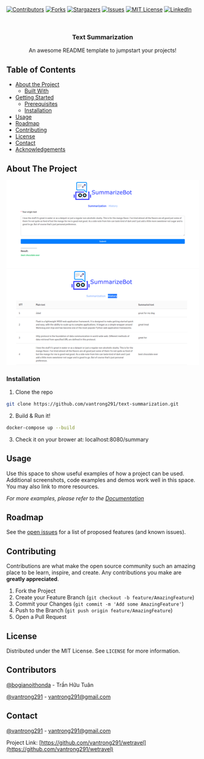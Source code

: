 <!--
*** Thanks for checking out this README Template. If you have a suggestion that would
*** make this better, please fork the repo and create a pull request or simply open
*** an issue with the tag "enhancement".
*** Thanks again! Now go create something AMAZING! :D
-->





<!-- PROJECT SHIELDS -->
<!--
*** I'm using markdown "reference style" links for readability.
*** Reference links are enclosed in brackets [ ] instead of parentheses ( ).
*** See the bottom of this document for the declaration of the reference variables
*** for contributors-url, forks-url, etc. This is an optional, concise syntax you may use.
*** https://www.markdownguide.org/basic-syntax/#reference-style-links
-->
[![Contributors][contributors-shield]][contributors-url]
[![Forks][forks-shield]][forks-url]
[![Stargazers][stars-shield]][stars-url]
[![Issues][issues-shield]][issues-url]
[![MIT License][license-shield]][license-url]
[![LinkedIn][linkedin-shield]][linkedin-url]



<!-- PROJECT LOGO -->
<br />
<p align="center">
  <h3 align="center">Text Summarization</h3>

  <p align="center">
    An awesome README template to jumpstart your projects!
    <br />
  </p>
</p>


<!-- TABLE OF CONTENTS -->
## Table of Contents

* [About the Project](#about-the-project)
  * [Built With](#built-with)
* [Getting Started](#getting-started)
  * [Prerequisites](#prerequisites)
  * [Installation](#installation)
* [Usage](#usage)
* [Roadmap](#roadmap)
* [Contributing](#contributing)
* [License](#license)
* [Contact](#contact)
* [Acknowledgements](#acknowledgements)



<!-- ABOUT THE PROJECT -->
## About The Project

[![Product Name Screen Shot][product-summary]](https://github.com/vantrong291/wetravel)
[![Product Name Screen Shot][product-history]](https://github.com/vantrong291/wetravel)


### Installation

1. Clone the repo
```sh
git clone https://github.com/vantrong291/text-summarization.git
```

2. Build & Run it!
```sh
docker-compose up --build
```

3. Check it on your brower at: localhost:8080/summary


<!-- USAGE EXAMPLES -->
## Usage

Use this space to show useful examples of how a project can be used. Additional screenshots, code examples and demos work well in this space. You may also link to more resources.

_For more examples, please refer to the [Documentation](https://example.com)_



<!-- ROADMAP -->
## Roadmap

See the [open issues](https://github.com/vantrong291/wetravel/issues) for a list of proposed features (and known issues).



<!-- CONTRIBUTING -->
## Contributing

Contributions are what make the open source community such an amazing place to be learn, inspire, and create. Any contributions you make are **greatly appreciated**.

1. Fork the Project
2. Create your Feature Branch (`git checkout -b feature/AmazingFeature`)
3. Commit your Changes (`git commit -m 'Add some AmazingFeature'`)
4. Push to the Branch (`git push origin feature/AmazingFeature`)
5. Open a Pull Request



<!-- LICENSE -->
## License
Distributed under the MIT License. See `LICENSE` for more information.


<!-- LICENSE -->
## Contributors
[@bogianoithonda](https://github.com/bogianoithonda) - Trần Hữu Tuân

[@vantrong291](https://fb.com/vantrong.orion) - vantrong291@gmail.com


<!-- CONTACT -->
## Contact

[@vantrong291](https://fb.com/vantrong.orion) - vantrong291@gmail.com

Project Link: [https://github.com/vantrong291/wetravel](https://github.com/vantrong291/wetravel)



<!-- MARKDOWN LINKS & IMAGES -->
<!-- https://www.markdownguide.org/basic-syntax/#reference-style-links -->
[contributors-shield]: https://img.shields.io/github/contributors/vantrong291/text-summarization.svg?style=flat-square
[contributors-url]: https://github.com/vantrong291/text-summarization/graphs/contributors
[forks-shield]: https://img.shields.io/github/forks/vantrong291/text-summarization.svg?style=flat-square
[forks-url]: https://github.com/vantrong291/text-summarization/network/members
[stars-shield]: https://img.shields.io/github/stars/vantrong291/text-summarization.svg?style=flat-square
[stars-url]: https://github.com/vantrong291/text-summarization/stargazers
[issues-shield]: https://img.shields.io/github/issues/vantrong291/text-summarization.svg?style=flat-square
[issues-url]: https://github.com/vantrong291/text-summarization/issues
[license-shield]: https://img.shields.io/github/license/vantrong291/text-summarization.svg?style=flat-square
[license-url]: https://github.com/vantrong291/text-summarization/blob/master/LICENSE.txt
[linkedin-shield]: https://img.shields.io/badge/-LinkedIn-black.svg?style=flat-square&logo=linkedin&colorB=555
[linkedin-url]: https://linkedin.com/in/vantrong291
[product-summary]: screenshots/summary.png
[product-history]: screenshots/history.png
